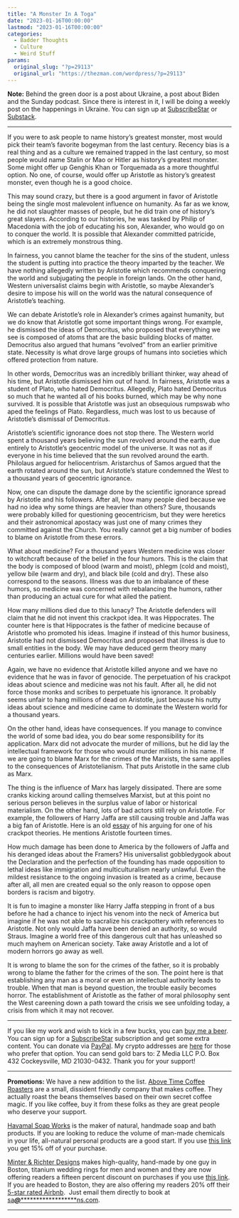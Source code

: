 ```yaml
---
title: "A Monster In A Toga"
date: "2023-01-16T00:00:00"
lastmod: "2023-01-16T00:00:00"
categories:
  - Badder Thoughts
  - Culture
  - Weird Stuff
params:
  original_slug: "?p=29113"
  original_url: "https://thezman.com/wordpress/?p=29113"
---
```


**Note:** Behind the green door is a post about Ukraine, a post about
Biden and the Sunday podcast. Since there is interest in it, I will be
doing a weekly post on the happenings in Ukraine. You can sign up at
<a href="https://www.subscribestar.com/the-z-blog" rel="noopener"
target="_blank">SubscribeStar</a> or
<a href="https://thedissident.substack.com/" rel="noopener"
target="_blank">Substack</a>.

------------------------------------------------------------------------

If you were to ask people to name history’s greatest monster, most would
pick their team’s favorite bogeyman from the last century. Recency bias
is a real thing and as a culture we remained trapped in the last
century, so most people would name Stalin or Mao or Hitler as history’s
greatest monster. Some might offer up Genghis Khan or Torquemada as a
more thoughtful option. No one, of course, would offer up Aristotle as
history’s greatest monster, even though he is a good choice.

This may sound crazy, but there is a good argument in favor of Aristotle
being the single most malevolent influence on humanity. As far as we
know, he did not slaughter masses of people, but he did train one of
history’s great slayers. According to our histories, he was tasked by
Philip of Macedonia with the job of educating his son, Alexander, who
would go on to conquer the world. It is possible that Alexander
committed patricide, which is an extremely monstrous thing.

In fairness, you cannot blame the teacher for the sins of the student,
unless the student is putting into practice the theory imparted by the
teacher. We have nothing allegedly written by Aristotle which recommends
conquering the world and subjugating the people in foreign lands. On the
other hand, Western universalist claims begin with Aristotle, so maybe
Alexander’s desire to impose his will on the world was the natural
consequence of Aristotle’s teaching.

We can debate Aristotle’s role in Alexander’s crimes against humanity,
but we do know that Aristotle got some important things wrong. For
example, he dismissed the ideas of Democritus, who proposed that
everything we see is composed of atoms that are the basic building
blocks of matter. Democritus also argued that humans “evolved” from an
earlier primitive state. Necessity is what drove large groups of humans
into societies which offered protection from nature.

In other words, Democritus was an incredibly brilliant thinker, way
ahead of his time, but Aristotle dismissed him out of hand. In fairness,
Aristotle was a student of Plato, who hated Democritus. Allegedly, Plato
hated Democritus so much that he wanted all of his books burned, which
may be why none survived. It is possible that Aristotle was just an
obsequious rumpswab who aped the feelings of Plato. Regardless, much was
lost to us because of Aristotle’s dismissal of Democritus.

Aristotle’s scientific ignorance does not stop there. The Western world
spent a thousand years believing the sun revolved around the earth, due
entirely to Aristotle’s geocentric model of the universe. It was not as
if everyone in his time believed that the sun revolved around the earth.
Philolaus argued for heliocentrism. Aristarchus of Samos argued that the
earth rotated around the sun, but Aristotle’s stature condemned the West
to a thousand years of geocentric ignorance.

Now, one can dispute the damage done by the scientific ignorance spread
by Aristotle and his followers. After all, how many people died because
we had no idea why some things are heavier than others? Sure, thousands
were probably killed for questioning geocentricism, but they were
heretics and their astronomical apostacy was just one of many crimes
they committed against the Church. You really cannot get a big number of
bodies to blame on Aristotle from these errors.

What about medicine? For a thousand years Western medicine was closer to
witchcraft because of the belief in the four humors. This is the claim
that the body is composed of blood (warm and moist), phlegm (cold and
moist), yellow bile (warm and dry), and black bile (cold and dry). These
also correspond to the seasons. Illness was due to an imbalance of these
humors, so medicine was concerned with rebalancing the humors, rather
than producing an actual cure for what ailed the patient.

How many millions died due to this lunacy? The Aristotle defenders will
claim that he did not invent this crackpot idea. It was Hippocrates. The
counter here is that Hippocrates is the father of medicine because of
Aristotle who promoted his ideas. Imagine if instead of this humor
business, Aristotle had not dismissed Democritus and proposed that
illness is due to small entities in the body. We may have deduced germ
theory many centuries earlier. Millions would have been saved!

Again, we have no evidence that Aristotle killed anyone and we have no
evidence that he was in favor of genocide. The perpetuation of his
crackpot ideas about science and medicine was not his fault. After all,
he did not force those monks and scribes to perpetuate his ignorance. It
probably seems unfair to hang millions of dead on Aristotle, just
because his nutty ideas about science and medicine came to dominate the
Western world for a thousand years.

On the other hand, ideas have consequences. If you manage to convince
the world of some bad idea, you do bear some responsibility for its
application. Marx did not advocate the murder of millions, but he did
lay the intellectual framework for those who would murder millions in
his name. If we are going to blame Marx for the crimes of the Marxists,
the same applies to the consequences of Aristotelianism. That puts
Aristotle in the same club as Marx.

The thing is the influence of Marx has largely dissipated. There are
some cranks kicking around calling themselves Marxist, but at this point
no serious person believes in the surplus value of labor or historical
materialism. On the other hand, lots of bad actors still rely on
Aristotle. For example, the followers of Harry Jaffa are still causing
trouble and Jaffa was a big fan of Aristotle. Here is an old
[essay](https://claremontreviewofbooks.com/aristotle-and-locke-in-the-american-founding/)
of his arguing for one of his crackpot theories. He mentions Aristotle
fourteen times.

How much damage has been done to America by the followers of Jaffa and
his deranged ideas about the Framers? His universalist gobbledygook
about the Declaration and the perfection of the founding has made
opposition to lethal ideas like immigration and multiculturalism nearly
unlawful. Even the mildest resistance to the ongoing invasion is treated
as a crime, because after all, all men are created equal so the only
reason to oppose open borders is racism and bigotry.

It is fun to imagine a monster like Harry Jaffa stepping in front of a
bus before he had a chance to inject his venom into the neck of America
but imagine if he was not able to sacralize his crackpottery with
references to Aristotle. Not only would Jaffa have been denied an
authority, so would Straus. Imagine a world free of this dangerous cult
that has unleashed so much mayhem on American society. Take away
Aristotle and a lot of modern horrors go away as well.

It is wrong to blame the son for the crimes of the father, so it is
probably wrong to blame the father for the crimes of the son. The point
here is that establishing any man as a moral or even an intellectual
authority leads to trouble. When that man is beyond question, the
trouble easily becomes horror. The establishment of Aristotle as the
father of moral philosophy sent the West careening down a path toward
the crisis we see unfolding today, a crisis from which it may not
recover.

------------------------------------------------------------------------

If you like my work and wish to kick in a few bucks, you can
<a href="https://www.buymeacoffee.com/mujolulu" rel="noopener"
target="_blank">buy me a beer</a>. You can sign up for a
<a href="https://www.subscribestar.com/the-z-blog" rel="noopener"
target="_blank">SubscribeStar</a> subscription and get some extra
content. You can donate via <a
href="https://www.paypal.com/donate/?cmd=_s-xclick&amp;hosted_button_id=UDAS2Q8JYA6CN&amp;source=url"
rel="noopener" target="_blank">PayPal</a>. My crypto addresses are
<a href="https://thezman.com/wordpress/?page_id=22713" rel="noopener"
target="_blank">here</a> for those who prefer that option. You can send
gold bars to: Z Media LLC P.O. Box 432 Cockeysville, MD 21030-0432.
Thank you for your support!

------------------------------------------------------------------------

**Promotions:** We have a new addition to the list.
<a href="https://abovetimecoffee.com/" rel="noopener"
target="_blank">Above Time Coffee Roasters</a> are a small, dissident
friendly company that makes coffee. They actually roast the beans
themselves based on their own secret coffee magic. If you like coffee,
buy it from these folks as they are great people who deserve your
support.

<a href="https://havamalsoapworks.com/" rel="noopener"
target="_blank">Havamal Soap Works</a> is the maker of natural, handmade
soap and bath products. If you are looking to reduce the volume of
man-made chemicals in your life, all-natural personal products are a
good start. If you use
<a href="https://havamalsoapworks.com/discount/ZMAN" rel="noopener"
target="_blank">this link</a> you get 15% off of your purchase.

<a href="https://www.minterandrichterdesigns.com/"
rel="noreferrer nofollow noopener" target="_blank">Minter &amp; Richter
Designs</a> makes high-quality, hand-made by one guy in Boston, titanium
wedding rings for men and women and they are now offering readers a
fifteen percent discount on purchases if you use
<a href="https://www.minterandrichterdesigns.com/discount/ZMAN"
rel="noreferrer nofollow noopener" target="_blank">this link</a>.
<span class="highlight"><span class="colour"><span class="font"><span class="size">If
you are headed to Boston, they are also offering my readers 20% off
their <a
href="https://www.airbnb.com/users/7988017/listings?user_id=7988017&amp;s=3"
rel="noopener noreferrer" target="_blank">5-star rated Airbnb</a>.  Just
email them directly to book at
<a href="mailto:sa***@*********************ns.com"
data-original-string="O2wXmA71HRmun1IdDYPNZA==cb7Ww27H7XT6CgjYbT8fM0UHy0LVLRwukGe62HO4Rv3mLkynfN/DuIm8d6muVy8dXyx"><span
class="apbct-email-encoder"
data-original-string="k+5WCh3DjTCLRi8gf2RT4A==cb7Ry9u7c5ujyL4wEKO5VprPIxwa/soBhTKOTuuVjz5OB5VkBgMjNmn9OkoQiE0Ohru"
title="This contact has been encoded by Anti-Spam by CleanTalk. Click to decode. To finish the decoding make sure that JavaScript is enabled in your browser.">sa<span
class="apbct-blur">***</span>@<span
class="apbct-blur">*********************</span>ns.com</span></a>.</span></span></span></span>

------------------------------------------------------------------------

